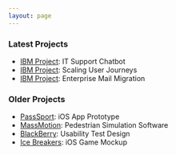 ```yaml
---
layout: page
---
```


### Latest Projects
- [IBM Project](/projects/ibm-itsupport): IT Support Chatbot
- [IBM Project](/projects/ibm-userjourneys): Scaling User Journeys
- [IBM Project](/projects/ibm-mail): Enterprise Mail Migration

### Older Projects
- [PassSport](/projects/pass-sport): iOS App Prototype
- [MassMotion](/projects/massmotion): Pedestrian Simulation Software
- [BlackBerry](/projects/blackberry): Usability Test Design
- [Ice Breakers](/projects/ice-breakers): iOS Game Mockup
